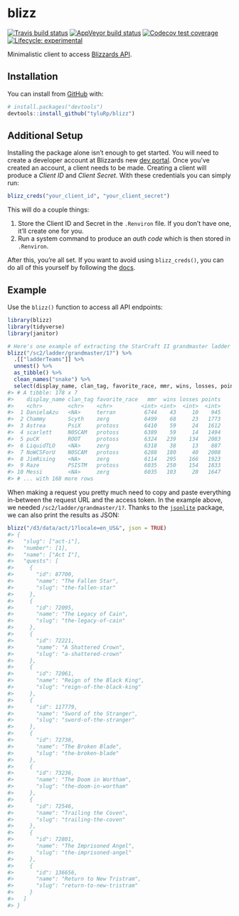 
<!-- README.md is generated from README.Rmd. Please edit that file -->

# blizz

<!-- badges: start -->

[![Travis build
status](https://travis-ci.org/tyluRp/blizz.svg?branch=master)](https://travis-ci.org/tyluRp/blizz)
[![AppVeyor build
status](https://ci.appveyor.com/api/projects/status/github/tyluRp/blizz?branch=master&svg=true)](https://ci.appveyor.com/project/tyluRp/blizz)
[![Codecov test
coverage](https://codecov.io/gh/tyluRp/blizz/branch/master/graph/badge.svg)](https://codecov.io/gh/tyluRp/blizz?branch=master)
[![Lifecycle:
experimental](https://img.shields.io/badge/lifecycle-experimental-orange.svg)](https://www.tidyverse.org/lifecycle/#experimental)
<!-- badges: end -->

Minimalistic client to access [Blizzards
API](https://develop.battle.net/).

## Installation

You can install from [GitHub](https://github.com/) with:

``` r
# install.packages("devtools")
devtools::install_github("tyluRp/blizz")
```

## Additional Setup

Installing the package alone isn’t enough to get started. You will need
to create a developer account at Blizzards new [dev
portal](https://develop.battle.net/). Once you’ve created an account, a
client needs to be made. Creating a client will produce a *Client ID*
and *Client Secret*. With these credentials you can simply run:

``` r
blizz_creds("your_client_id", "your_client_secret")
```

This will do a couple things:

1.  Store the Client ID and Secret in the `.Renviron` file. If you don’t
    have one, it’ll create one for you.
2.  Run a system command to produce an *auth code* which is then stored
    in `.Renviron`.

After this, you’re all set. If you want to avoid using `blizz_creds()`,
you can do all of this yourself by following the
[docs](https://develop.battle.net/documentation/guides/getting-started).

## Example

Use the `blizz()` function to access all API endpoints:

``` r
library(blizz)
library(tidyverse)
library(janitor)

# Here's one example of extracting the StarCraft II grandmaster ladder
blizz("/sc2/ladder/grandmaster/1?") %>% 
  .[["ladderTeams"]] %>% 
  unnest() %>% 
  as_tibble() %>% 
  clean_names("snake") %>% 
  select(display_name, clan_tag, favorite_race, mmr, wins, losses, points)
#> # A tibble: 178 x 7
#>    display_name clan_tag favorite_race   mmr  wins losses points
#>    <chr>        <chr>    <chr>         <int> <int>  <int>  <int>
#>  1 DanielaAzu   <NA>     terran         6744    43     10    945
#>  2 Chammy       Scyth    zerg           6499    68     23   1773
#>  3 Astrea       PsiX     protoss        6410    59     24   1612
#>  4 scarlett     N0SCAM   protoss        6389    59     14   1494
#>  5 puCK         ROOT     protoss        6324   239    134   2083
#>  6 LiquidTLO    <NA>     zerg           6318    38     13    887
#>  7 NoWCSForU    N0SCAM   protoss        6288   180     40   2008
#>  8 JimRising    <NA>     zerg           6114   295    166   1923
#>  9 Raze         PSISTM   protoss        6035   250    154   1833
#> 10 Messi        <NA>     zerg           6035   103     20   1647
#> # ... with 168 more rows
```

When making a request you pretty much need to copy and paste everything
in-between the request URL and the access token. In the example above,
we needed `/sc2/ladder/grandmaster/1?`. Thanks to the
[`jsonlite`](https://github.com/jeroen/jsonlite) package, we can also
print the results as JSON:

``` r
blizz("/d3/data/act/1?locale=en_US&", json = TRUE)
#> {
#>   "slug": ["act-i"],
#>   "number": [1],
#>   "name": ["Act I"],
#>   "quests": [
#>     {
#>       "id": 87700,
#>       "name": "The Fallen Star",
#>       "slug": "the-fallen-star"
#>     },
#>     {
#>       "id": 72095,
#>       "name": "The Legacy of Cain",
#>       "slug": "the-legacy-of-cain"
#>     },
#>     {
#>       "id": 72221,
#>       "name": "A Shattered Crown",
#>       "slug": "a-shattered-crown"
#>     },
#>     {
#>       "id": 72061,
#>       "name": "Reign of the Black King",
#>       "slug": "reign-of-the-black-king"
#>     },
#>     {
#>       "id": 117779,
#>       "name": "Sword of the Stranger",
#>       "slug": "sword-of-the-stranger"
#>     },
#>     {
#>       "id": 72738,
#>       "name": "The Broken Blade",
#>       "slug": "the-broken-blade"
#>     },
#>     {
#>       "id": 73236,
#>       "name": "The Doom in Wortham",
#>       "slug": "the-doom-in-wortham"
#>     },
#>     {
#>       "id": 72546,
#>       "name": "Trailing the Coven",
#>       "slug": "trailing-the-coven"
#>     },
#>     {
#>       "id": 72801,
#>       "name": "The Imprisoned Angel",
#>       "slug": "the-imprisoned-angel"
#>     },
#>     {
#>       "id": 136656,
#>       "name": "Return to New Tristram",
#>       "slug": "return-to-new-tristram"
#>     }
#>   ]
#> }
```
